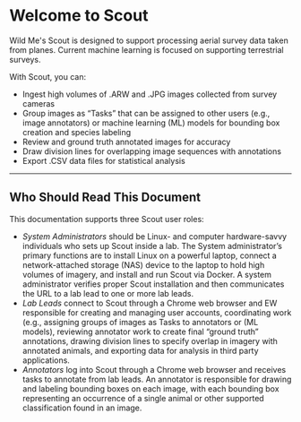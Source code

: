# Welcome to Scout

Wild Me's Scout is designed to support processing aerial survey data taken from planes. Current machine learning is focused on supporting terrestrial surveys.

With Scout, you can:

* Ingest high volumes of .ARW and .JPG images collected from survey cameras
* Group images as “Tasks” that can be assigned to other users (e.g., image annotators) or machine learning (ML) models for bounding box creation and species labeling
* Review and ground truth annotated images for accuracy
* Draw division lines for overlapping image sequences with annotations
* Export .CSV data files for statistical analysis

***

## Who Should Read This Document

This documentation supports three Scout user roles:

* *System Administrators* should be Linux- and computer hardware-savvy individuals who sets up Scout inside a lab. The System administrator’s primary functions are to install Linux on a powerful laptop, connect a network-attached storage (NAS) device to the laptop to hold high volumes of imagery, and install and run Scout via Docker. A system administrator verifies proper Scout installation and then communicates the URL to a lab lead to one or more lab leads.
* *Lab Leads* connect to Scout through a Chrome web browser and EW responsible for creating and managing user accounts, coordinating work (e.g., assigning groups of images as Tasks to annotators or (ML models), reviewing annotator work to create final “ground truth” annotations, drawing division lines to specify overlap in imagery with annotated animals, and exporting data for analysis in third party applications.
* *Annotators* log into Scout through a Chrome web browser and receives tasks to annotate from lab leads. An annotator is responsible for drawing and labeling bounding boxes on each image, with each bounding box representing an occurrence of a single animal or other supported classification found in an image.